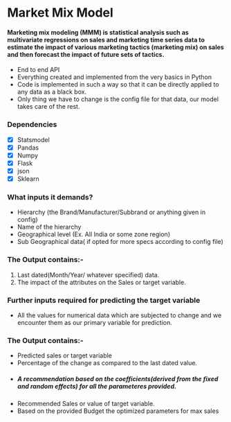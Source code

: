 # Market Mix Model 

#### Marketing mix modeling (MMM) is statistical analysis such as multivariate regressions on sales and marketing time series data to estimate the impact of various marketing tactics (marketing mix) on sales and then forecast the impact of future sets of tactics.
- End to end API
- Everything created and implemented from the very basics in Python 
- Code is implemented in such a way so that it can be directly applied to any data as a black box.
- Only thing we have to change is the config file for that data, our model takes care of the rest.

### Dependencies
- [x] Statsmodel
- [x] Pandas
- [x] Numpy 
- [x] Flask
- [x] json
- [x] Sklearn

### What inputs it demands?
- Hierarchy (the Brand/Manufacturer/Subbrand or anything given in config)
- Name of the hierarchy
- Geographical level (Ex. All India or some zone region)
- Sub Geographical data( if opted for more specs according to config file)

### The Output contains:-
1. Last dated(Month/Year/ whatever specified) data.
2. The impact of the attributes on the Sales or target variable.

### Further inputs required for predicting the target variable
- All the values for numerical data which are subjected to change and we encounter them as our primary variable for prediction.

### The Output contains:-
- Predicted sales or target variable
- Percentage of the change as compared to the last dated value.
- ##### A recommendation based on the coefficients(derived from the fixed and random effects) for all the parameteres provided.
- Recommended Sales or value of target variable.
- Based on the provided Budget the optimized parameters for max sales
